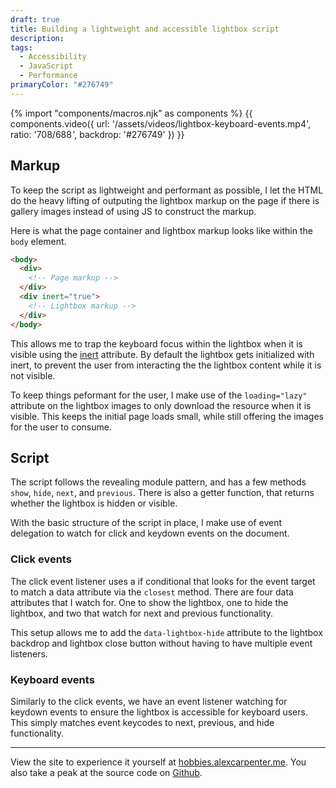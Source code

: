 ```yaml
---
draft: true
title: Building a lightweight and accessible lightbox script
description:
tags:
  - Accessibility
  - JavaScript
  - Performance
primaryColor: "#276749"
---
```

{% import "components/macros.njk" as components %}
{{ components.video({
  url: '/assets/videos/lightbox-keyboard-events.mp4',
  ratio: '708/688 ',
  backdrop: '#276749'
}) }}

## Markup
To keep the script as lightweight and performant as possible, I let the HTML do the heavy lifting of outputing the lightbox markup on the page if there is gallery images instead of using JS to construct the markup.

Here is what the page container and lightbox markup looks like within the `body` element.

```html
<body>
  <div>
    <!-- Page markup -->
  </div>
  <div inert="true">
    <!-- Lightbox markup -->
  </div>
</body>
```

This allows me to trap the keyboard focus within the lightbox when it is visible using the [inert](https://html.spec.whatwg.org/multipage/interaction.html#inert) attribute. By default the lightbox gets initialized with inert, to prevent the user from interacting the the lightbox content while it is not visible.

To keep things peformant for the user, I make use of the `loading="lazy"` attribute on the lightbox images to only download the resource when it is visible. This keeps the initial page loads small, while still offering the images for the user to consume.

## Script
The script follows the revealing module pattern, and has a few methods `show`, `hide`, `next`, and `previous`. There is also a getter function, that returns whether the lightbox is hidden or visible.

With the basic structure of the script in place, I make use of event delegation to watch for click and keydown events on the document.

### Click events
The click event listener uses a if conditional that looks for the event target to match a data attribute via the `closest` method. There are four data attributes that I watch for. One to show the lightbox, one to hide the lightbox, and two that watch for next and previous functionality.

This setup allows me to add the `data-lightbox-hide` attribute to the lightbox backdrop and lightbox close button without having to have multiple event listeners.

### Keyboard events
Similarly to the click events, we have an event listener watching for keydown events to ensure the lightbox is accessible for keyboard users. This simply matches event keycodes to next, previous, and hide functionality.

---

View the site to experience it yourself at [hobbies.alexcarpenter.me](https://alexcarpenter.me). You also take a peak at the source code on [Github](https://github.com/alexcarpenter/hobbies).